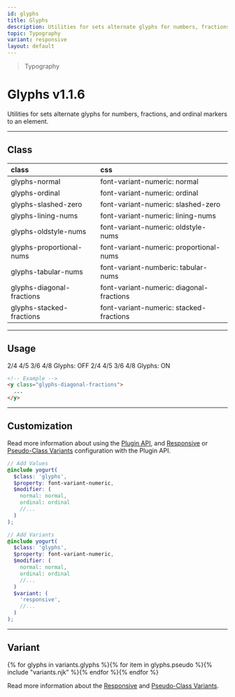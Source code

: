 ```yaml
---
id: glyphs
title: Glyphs
description: Utilities for sets alternate glyphs for numbers, fractions, and ordinal markers to an element.
topic: Typography
variant: responsive
layout: default
---
```


> Typography

# Glyphs <span class="ml-1 px-2 py-1 text-sm text-gray-600 (dark)text-charcoal-100 bg-gray-300 (dark)bg-gray-600">v1.1.6</span>

Utilities for sets alternate glyphs for numbers, fractions, and ordinal markers to an element.

---

## Class

| <span class="px-3 py-1 text-white (dark)text-charcoal-100 bg-gray-700 (dark)bg-gray-600 rounded-full">class</span> | <span class="px-3 py-1 text-white (dark)text-charcoal-100 bg-gray-700 (dark)bg-gray-600 rounded-full">css</span> |
|:--|:--|
| glyphs-normal | font-variant-numeric: normal |
| glyphs-ordinal | font-variant-numeric: ordinal |
| glyphs-slashed-zero | font-variant-numeric: slashed-zero |
| glyphs-lining-nums | font-variant-numeric: lining-nums |
| glyphs-oldstyle-nums | font-variant-numeric: oldstyle-nums |
| glyphs-proportional-nums | font-variant-numeric: proportional-nums |
| glyphs-tabular-nums | font-variant-numberic: tabular-nums |
| glyphs-diagonal-fractions | font-variant-numeric: diagonal-fractions |
| glyphs-stacked-fractions | font-variant-numeric: stacked-fractions |

---

## Usage

<y class="px-4 my-2 mx-auto w-full">
	<y class="flex (xs)flex-gap-8 (sm)flex-gap-24 flex-wrap justify-center items-center">
		<y class="flex flex-col justify-center items-center">
			<y class="p-6 bg-gray-200 rounded-lg">
				<y class="glyphs-normal text-3xl font-semibold text-gray-600">
  	  		2/4 4/5 3/6 4/8
  			</y>
			</y>
			<y class="py-4">
				Glyphs: OFF
			</y>
		</y>
		<y class="flex flex-col justify-center items-center">
			<y class="p-6 bg-gray-200 rounded-lg">
				<y class="glyphs-diagonal-fractions text-3xl font-semibold text-gray-600">
  	  		2/4 4/5 3/6 4/8
  			</y>
			</y>
			<y class="py-4">
				Glyphs: ON
			</y>
		</y>
	</y>
</y>

```html
<!-- Example -->
<y class="glyphs-diagonal-fractions">
  ...
</y>
```

---

## Customization

Read more information about using the [Plugin API](/plugin-api/), and  [Responsive](/responsive) or [Pseudo-Class Variants](/pseudo-class-variants/) configuration with the Plugin API.

```scss
// Add Values
@include yogurt(
  $class: 'glyphs',
  $property: font-variant-numeric,
  $modifier: (
    normal: normal,
    ordinal: ordinal
    //...
  )
);

// Add Variants
@include yogurt(
  $class: 'glyphs',
  $property: font-variant-numeric,
  $modifier: (
    normal: normal,
    ordinal: ordinal
    //...
  )
  $variant: (
    'responsive',
    //...
  )
);
```

---

## Variant

<y class="flex flex-gap-2 flex-wrap justify-start items-center">{% for glyphs in variants.glyphs %}{% for item in glyphs.pseudo %}{% include "variants.njk" %}{% endfor %}{% endfor %}</y>

Read more information about the [Responsive](/responsive) and [Pseudo-Class Variants](/pseudo-class-variants/).


